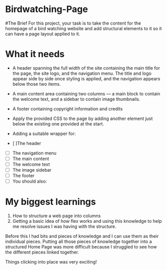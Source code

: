 # Birdwatching-Page

#The Brief
For this project, your task is to take the content for the homepage of a bird watching website and add structural elements to it so it can have a page layout applied to it.

# What it needs

- A header spanning the full width of the site containing the main title for the page, the site logo, and the navigation menu. The title and logo appear side by side once styling is applied, and the navigation appears below those two items.
- A main content area containing two columns — a main block to contain the welcome text, and a sidebar to contain image thumbnails.
- A footer containing copyright information and credits
- Apply the provided CSS to the page by adding another <link> element just below the existing one provided at the start.

- Adding a suitable wrapper for:
- [ ]The header
- [ ] The navigation menu
- [ ] The main content
- [ ] The welcome text
- [ ] The image sidebar
- [ ] The footer
- [ ] You should also:

# My biggest learnings

1. How to structure a web page into columns
2. Getting a basic idea of how flex works and using this knowledge to help me resolve issues I was having with the structure.

Before this I had bits and pieces of knowledge and I can use them as their individual pieces. Putting all those pieces of knowledge together into a structured Home Page was more difficult because I struggled to see how the different pieces linked together.

Things clicking into place was very exciting!
